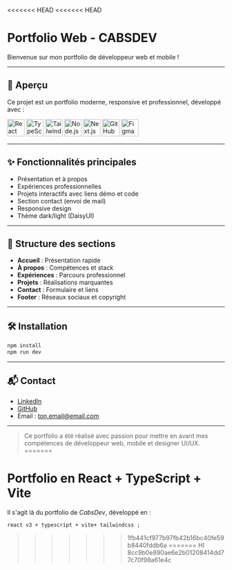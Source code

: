 <<<<<<< HEAD
<<<<<<< HEAD
# Portfolio Web - CABSDEV

Bienvenue sur mon portfolio de développeur web et mobile !

---

## 🚀 Aperçu

Ce projet est un portfolio moderne, responsive et professionnel, développé avec :

<p align="left">
  <img src="https://cdn.jsdelivr.net/gh/devicons/devicon/icons/react/react-original.svg" width="40" alt="React"/>
  <img src="https://cdn.jsdelivr.net/gh/devicons/devicon/icons/typescript/typescript-original.svg" width="40" alt="TypeScript"/>
  <img src="https://cdn.jsdelivr.net/gh/devicons/devicon/icons/tailwindcss/tailwindcss-plain.svg" width="40" alt="TailwindCSS"/>
  <img src="https://cdn.jsdelivr.net/gh/devicons/devicon/icons/nodejs/nodejs-original.svg" width="40" alt="Node.js"/>
  <img src="https://cdn.jsdelivr.net/gh/devicons/devicon/icons/nextjs/nextjs-original.svg" width="40" alt="Next.js"/>
  <img src="https://cdn.jsdelivr.net/gh/devicons/devicon/icons/github/github-original.svg" width="40" alt="GitHub"/>
  <img src="https://cdn.jsdelivr.net/gh/devicons/devicon/icons/figma/figma-original.svg" width="40" alt="Figma"/>
</p>

---

## ✨ Fonctionnalités principales
- Présentation et à propos
- Expériences professionnelles
- Projets interactifs avec liens démo et code
- Section contact (envoi de mail)
- Responsive design
- Thème dark/light (DaisyUI)

---

## 📁 Structure des sections
- **Accueil** : Présentation rapide
- **À propos** : Compétences et stack
- **Expériences** : Parcours professionnel
- **Projets** : Réalisations marquantes
- **Contact** : Formulaire et liens
- **Footer** : Réseaux sociaux et copyright

---

## 🛠️ Installation

```bash
npm install
npm run dev
```

---

## 📬 Contact

- [LinkedIn](https://linkedin.com/in/tonprofil)
- [GitHub](https://github.com/TresorCabs)
- Email : ton.email@email.com

---

> Ce portfolio a été réalisé avec passion pour mettre en avant mes compétences de développeur web, mobile et designer UI/UX.
=======
# Portfolio en React + TypeScript + Vite

Il s'agit là du portfolio de *CabsDev*, développé en : 
```
react v3 + typescript + vite+ tailwindcss ;
```
>>>>>>> 1fb441cf977b97fb42b16bc40fe59b8440fddb6a
=======
HI 
>>>>>>> 8cc9b0e890ae6e2b01208414dd77c70f98a61e4c
